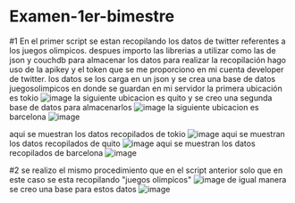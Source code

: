 # Examen-1er-bimestre
#1
En el primer script se estan recopilando los datos de twitter referentes a los juegos olimpicos.
despues importo las librerias a utilizar como las de json y couchdb para almacenar los datos
para realizar la recopilación hago uso de la apikey y el token que se me proporciono en mi cuenta developer de twitter.
los datos se los carga en un json y se crea una base de datos juegosolimpicos en donde se guardan en mi servidor
la primera ubicación es tokio
![image](https://user-images.githubusercontent.com/58050574/127719394-1b2a8fba-0155-44e2-ad9a-96dd3dda9257.png)
la siguiente ubicacion es quito y se creo una segunda base de datos para almacenarlos
![image](https://user-images.githubusercontent.com/58050574/127720223-7e78b55b-6b0a-4ec0-a675-db70d1e3a99e.png)
la siguiente ubicacion es barcelona
![image](https://user-images.githubusercontent.com/58050574/127720623-f13e3d70-7ba4-4ddc-9649-a2d03192c2f1.png)

aqui se muestran los datos recopilados de tokio
![image](https://user-images.githubusercontent.com/58050574/127719846-90783d17-5dd5-419e-8d2b-cc4753255f52.png)
aqui se muestran los datos recopilados de quito
![image](https://user-images.githubusercontent.com/58050574/127720311-8132831d-3cd8-4e3a-97a6-fcbf78879394.png)
aqui se muestran los datos recopilados de barcelona
![image](https://user-images.githubusercontent.com/58050574/127720658-33371c2c-9b68-4832-af83-d79de6b4b1af.png)

#2
se realizo el mismo procedimiento que en el script anterior solo que en este caso se esta recopilando "juegos olimpicos"
![image](https://user-images.githubusercontent.com/58050574/127720841-a2997de9-0593-433d-99a1-4e1f15ae0da8.png)
de igual manera se creo una base para estos datos
![image](https://user-images.githubusercontent.com/58050574/127720859-63e1176c-e5d4-4842-be09-0c130cfbdf33.png)






